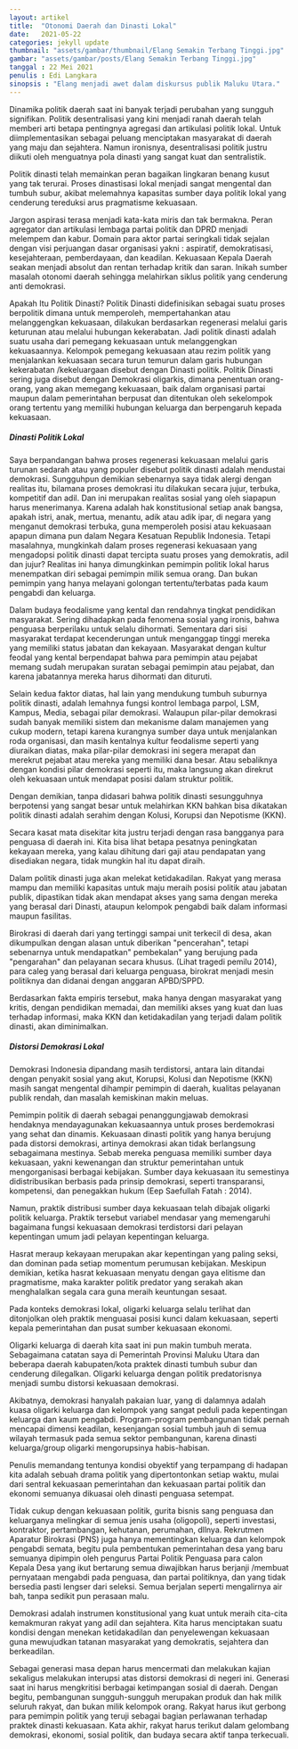 ```yaml
---
layout: artikel
title:  "Otonomi Daerah dan Dinasti Lokal"
date:   2021-05-22
categories: jekyll update
thumbnail: "assets/gambar/thumbnail/Elang Semakin Terbang Tinggi.jpg"
gambar: "assets/gambar/posts/Elang Semakin Terbang Tinggi.jpg"
tanggal : 22 Mei 2021
penulis : Edi Langkara
sinopsis : "Elang menjadi awet dalam diskursus publik Maluku Utara."
---
```


Dinamika politik daerah saat ini banyak terjadi perubahan yang sungguh signifikan. Politik desentralisasi yang kini menjadi ranah daerah telah memberi arti betapa pentingnya agregasi dan artikulasi politik lokal. <!--sambung-->Untuk diimplementasikan sebagai peluang menciptakan masyarakat di daerah yang maju dan sejahtera. Namun ironisnya, desentralisasi politik justru diikuti oleh menguatnya pola dinasti yang sangat kuat dan sentralistik.

Politik dinasti telah memainkan peran bagaikan lingkaran benang kusut yang tak terurai. Proses dinastisasi lokal menjadi sangat mengental dan tumbuh subur, akibat melemahnya kapasitas sumber daya politik lokal yang cenderung tereduksi arus pragmatisme kekuasaan.

Jargon aspirasi terasa menjadi kata-kata miris dan tak bermakna. Peran agregator dan artikulasi lembaga partai politik dan DPRD menjadi melempem dan kabur. Domain para aktor partai seringkali tidak sejalan dengan visi perjuangan dasar organisasi yakni : aspiratif, demokratisasi, kesejahteraan, pemberdayaan, dan keadilan. Kekuasaan Kepala Daerah seakan menjadi absolut dan rentan terhadap kritik dan saran. Inikah sumber masalah otonomi daerah sehingga melahirkan siklus politik yang cenderung anti demokrasi.

Apakah Itu Politik Dinasti? Politik Dinasti didefinisikan sebagai suatu proses berpolitik dimana untuk memperoleh, mempertahankan atau melanggengkan kekuasaan, dilakukan berdasarkan regenerasi melalui garis keturunan atau melalui hubungan kekerabatan. Jadi politik dinasti adalah suatu usaha dari pemegang kekuasaan untuk melanggengkan kekuasaannya. Kelompok pemegang kekuasaan atau rezim politik yang menjalankan kekuasaan secara turun temurun dalam garis hubungan kekerabatan /kekeluargaan disebut dengan Dinasti politik. Politik Dinasti sering juga disebut dengan Demokrasi oligarkis, dimana penentuan orang-orang, yang akan memegang kekuasaan, baik dalam organisasi partai maupun dalam pemerintahan berpusat dan ditentukan oleh sekelompok orang tertentu yang memiliki hubungan keluarga dan berpengaruh kepada kekuasaan.

##### Dinasti Politik Lokal

Saya berpandangan bahwa proses regenerasi kekuasaan melalui garis turunan sedarah atau yang populer disebut politik dinasti adalah mendustai demokrasi. Sungguhpun demikian sebenarnya saya tidak alergi dengan realitas itu, bilamana proses demokrasi itu dilakukan secara jujur, terbuka, kompetitif dan adil. Dan ini merupakan realitas sosial yang oleh siapapun harus menerimanya. Karena adalah hak konstitusional setiap anak bangsa, apakah istri, anak, mertua, menantu, adik atau adik ipar, di negara yang menganut demokrasi terbuka, guna memperoleh posisi atau kekuasaan apapun dimana pun dalam Negara Kesatuan Republik Indonesia. Tetapi masalahnya, mungkinkah dalam proses regenerasi kekuasaan yang mengadopsi politik dinasti dapat tercipta suatu proses yang demokratis, adil dan jujur? Realitas ini hanya dimungkinkan pemimpin politik lokal harus menempatkan diri sebagai pemimpin milik semua orang. Dan bukan pemimpin yang hanya melayani golongan tertentu/terbatas pada kaum pengabdi dan keluarga.

Dalam budaya feodalisme yang kental dan rendahnya tingkat pendidikan masyarakat. Sering dihadapkan pada fenomena sosial yang ironis, bahwa penguasa berperilaku untuk selalu dihormati. Sementara dari sisi masyarakat terdapat kecenderungan untuk menganggap tinggi mereka yang memiliki status jabatan dan kekayaan. Masyarakat dengan kultur feodal yang kental berpendapat bahwa para pemimpin atau pejabat memang sudah merupakan suratan sebagai pemimpin atau pejabat, dan karena jabatannya mereka harus dihormati dan dituruti.

Selain kedua faktor diatas, hal lain yang mendukung tumbuh suburnya politik dinasti, adalah lemahnya fungsi kontrol lembaga parpol, LSM, Kampus, Media, sebagai pilar demokrasi. Walaupun pilar-pilar demokrasi sudah banyak memiliki sistem dan mekanisme dalam manajemen yang cukup modern, tetapi karena kurangnya sumber daya untuk menjalankan roda organisasi, dan masih kentalnya kultur feodalisme seperti yang diuraikan diatas, maka pilar-pilar demokrasi ini segera merapat dan merekrut pejabat atau mereka yang memiliki dana besar. Atau sebaliknya dengan kondisi pilar demokrasi seperti itu, maka langsung akan direkrut oleh kekuasaan untuk mendapat posisi dalam struktur politik.

Dengan demikian, tanpa didasari bahwa politik dinasti sesungguhnya berpotensi yang sangat besar untuk melahirkan KKN bahkan bisa dikatakan politik dinasti adalah serahim dengan Kolusi, Korupsi dan Nepotisme (KKN).

Secara kasat mata disekitar kita justru terjadi dengan rasa bangganya para penguasa di daerah ini. Kita bisa lihat betapa pesatnya peningkatan kekayaan mereka, yang kalau dihitung dari gaji atau pendapatan yang disediakan negara, tidak mungkin hal itu dapat diraih.

Dalam politik dinasti juga akan melekat ketidakadilan. Rakyat yang merasa mampu dan memiliki kapasitas untuk maju meraih posisi politik atau jabatan publik, dipastikan tidak akan mendapat akses yang sama dengan mereka yang berasal dari Dinasti, ataupun kelompok pengabdi baik dalam informasi maupun fasilitas.

Birokrasi di daerah dari yang tertinggi sampai unit terkecil di desa, akan dikumpulkan dengan alasan untuk diberikan "pencerahan", tetapi sebenarnya untuk mendapatkan" pembekalan" yang berujung pada "pengarahan" dan pelayanan secara khusus. (Lihat tragedi pemilu 2014), para caleg yang berasal dari keluarga penguasa, birokrat menjadi mesin politiknya dan didanai dengan anggaran APBD/SPPD.

Berdasarkan fakta empiris tersebut, maka hanya dengan masyarakat yang kritis, dengan pendidikan memadai, dan memiliki akses yang kuat dan luas terhadap informasi, maka KKN dan ketidakadilan yang terjadi dalam politik dinasti, akan diminimalkan.

##### Distorsi Demokrasi Lokal

Demokrasi Indonesia dipandang masih terdistorsi, antara lain ditandai dengan penyakit sosial yang akut, Korupsi, Kolusi dan Nepotisme (KKN) masih sangat mengental dihampir pemimpin di daerah, kualitas pelayanan publik rendah, dan masalah kemiskinan makin meluas.

Pemimpin politik di  daerah sebagai penanggungjawab demokrasi hendaknya mendayagunakan kekuasaannya untuk proses berdemokrasi yang sehat dan dinamis. Kekuasaan dinasti politik yang hanya berujung pada distorsi demokrasi, artinya demokrasi akan tidak berlangsung sebagaimana mestinya. Sebab mereka penguasa memiliki sumber daya kekuasaan, yakni kewenangan dan struktur pemerintahan untuk mengorganisasi berbagai kebijakan. Sumber daya kekuasaan itu semestinya didistribusikan berbasis pada prinsip demokrasi, seperti transparansi, kompetensi, dan penegakkan hukum (Eep Saefullah Fatah : 2014).

Namun, praktik distribusi sumber daya kekuasaan telah dibajak oligarki politik keluarga. Praktik tersebut variabel mendasar yang memengaruhi bagaimana fungsi kekuasaan demokrasi terdistorsi dari pelayan kepentingan umum jadi pelayan kepentingan keluarga.

Hasrat meraup kekayaan merupakan akar kepentingan yang paling seksi, dan dominan pada setiap momentum perumusan kebijakan. Meskipun demikian, ketika hasrat kekuasaan menyatu dengan gaya elitisme dan pragmatisme, maka karakter politik predator yang serakah akan menghalalkan segala cara guna meraih keuntungan sesaat.

Pada konteks demokrasi lokal, oligarki keluarga selalu terlihat dan ditonjolkan oleh praktik menguasai posisi kunci dalam kekuasaan, seperti kepala pemerintahan dan pusat sumber kekuasaan ekonomi.

Oligarki keluarga di daerah kita saat ini pun makin tumbuh merata. Sebagaimana catatan saya di Pemerintah Provinsi Maluku Utara dan beberapa daerah kabupaten/kota praktek dinasti tumbuh subur dan cenderung  dilegalkan. Oligarki keluarga dengan politik predatorisnya menjadi sumbu distorsi kekuasaan demokrasi.

Akibatnya, demokrasi hanyalah pakaian luar, yang di dalamnya adalah kuasa oligarki keluarga dan kelompok yang sangat peduli pada kepentingan keluarga dan kaum pengabdi. Program-program pembangunan tidak pernah mencapai dimensi keadilan, kesenjangan sosial tumbuh jauh di semua wilayah termasuk pada semua sektor pembangunan, karena dinasti keluarga/group oligarki mengorupsinya habis-habisan.

Penulis memandang tentunya kondisi obyektif yang terpampang di hadapan kita adalah sebuah drama politik yang dipertontonkan setiap waktu, mulai dari sentral kekuasaan pemerintahan dan kekuasaan partai politik dan ekonomi semuanya dikuasai oleh dinasti penguasa setempat.

Tidak cukup dengan kekuasaan politik, gurita bisnis sang penguasa dan keluarganya melingkar di semua jenis usaha (oligopoli), seperti investasi, kontraktor, pertambangan, kehutanan, perumahan, dllnya. Rekrutmen Aparatur Birokrasi (PNS) juga hanya mementingkan keluarga dan kelompok pengabdi semata, begitu pula pembentukan pemerintahan desa yang baru semuanya dipimpin oleh pengurus Partai Politik Penguasa para calon Kepala Desa yang ikut bertarung semua diwajibkan harus berjanji /membuat pernyataan mengabdi pada penguasa, dan partai politiknya, dan yang tidak bersedia pasti lengser dari seleksi. Semua berjalan seperti mengalirnya air bah, tanpa sedikit pun perasaan malu.

Demokrasi adalah instrumen konstitusional yang kuat untuk meraih cita-cita kemakmuran rakyat yang adil dan sejahtera. Kita harus menciptakan suatu kondisi dengan menekan ketidakadilan dan penyelewengan kekuasaan guna mewujudkan tatanan masyarakat yang demokratis, sejahtera dan berkeadilan.

Sebagai generasi masa depan harus mencermati dan melakukan kajian sekaligus melakukan interupsi atas distorsi demokrasi di negeri ini. Generasi saat ini harus mengkritisi berbagai ketimpangan sosial di daerah. Dengan begitu, pembangunan sungguh-sungguh merupakan produk dan hak milik seluruh rakyat, dan bukan milik kelompok orang. Rakyat harus ikut gerbong para pemimpin politik yang teruji sebagai bagian perlawanan terhadap praktek dinasti kekuasaan. Kata akhir, rakyat harus terikut dalam gelombang demokrasi, ekonomi, sosial politik, dan budaya secara aktif tanpa terkecuali.
